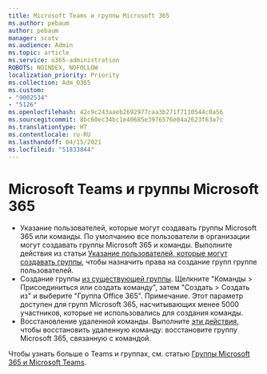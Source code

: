 ```yaml
---
title: Microsoft Teams и группы Microsoft 365
ms.author: pebaum
author: pebaum
manager: scotv
ms.audience: Admin
ms.topic: article
ms.service: o365-administration
ROBOTS: NOINDEX, NOFOLLOW
localization_priority: Priority
ms.collection: Adm_O365
ms.custom:
- "9002534"
- "5126"
ms.openlocfilehash: 42c9c243aaeb2692977caa3b271f7110544c0a56
ms.sourcegitcommit: 8bc60ec34bc1e40685e3976576e04a2623f63a7c
ms.translationtype: HT
ms.contentlocale: ru-RU
ms.lasthandoff: 04/15/2021
ms.locfileid: "51833844"
---
```

# <a name="microsoft-teams-and-microsoft-365-groups"></a>Microsoft Teams и группы Microsoft 365

- Указание пользователей, которые могут создавать группы Microsoft 365 или команды. По умолчанию все пользователи в организации могут создавать группы Microsoft 365 и команды. Выполните действия из статьи [Указание пользователей, которые могут создавать группы](https://support.office.com/article/4c46c8cb-17d0-44b5-9776-005fced8e618), чтобы назначить права на создание групп группе пользователей.
- Создание группы [из существующей группы](https://support.microsoft.com/office/24ec428e-40d7-4a1a-ab87-29be7d145865). Щелкните "Команды > Присоединиться или создать команду", затем "Создать > Создать из" и выберите "Группа Office 365". Примечание. Этот параметр доступен для групп Microsoft 365, насчитывающих менее 5000 участников, которые не использовались для создания команды.
- Восстановление удаленной команды. Выполните [эти действия](https://docs.microsoft.com/microsoftteams/archive-or-delete-a-team#restore-a-deleted-team), чтобы восстановить удаленную команду: восстановите группу Microsoft 365, связанную с командой.

Чтобы узнать больше о Teams и группах, см. статью [Группы Microsoft 365 и Microsoft Teams](https://docs.microsoft.com/microsoftteams/office-365-groups).

